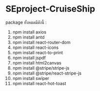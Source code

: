 # SEproject-CruiseShip
package ทั้งหมดมีดังนี้ :
1. npm install axios
2. npm install antd
3. npm install react-router-dom
4. npm install react-icons
5. npm install react-to-print
6. npm install jspdf
7. npm install html2canvas
8. npm install @stripe/stripe-js
9. npm install @stripe/react-stripe-js
10. npm install swiper
11. npm install react-hot-toast
